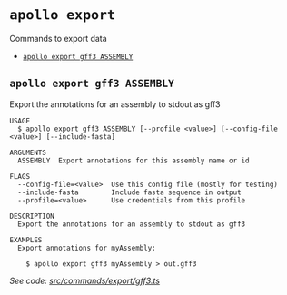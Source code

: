# `apollo export`

Commands to export data

- [`apollo export gff3 ASSEMBLY`](#apollo-export-gff3-assembly)

## `apollo export gff3 ASSEMBLY`

Export the annotations for an assembly to stdout as gff3

```
USAGE
  $ apollo export gff3 ASSEMBLY [--profile <value>] [--config-file <value>] [--include-fasta]

ARGUMENTS
  ASSEMBLY  Export annotations for this assembly name or id

FLAGS
  --config-file=<value>  Use this config file (mostly for testing)
  --include-fasta        Include fasta sequence in output
  --profile=<value>      Use credentials from this profile

DESCRIPTION
  Export the annotations for an assembly to stdout as gff3

EXAMPLES
  Export annotations for myAssembly:

    $ apollo export gff3 myAssembly > out.gff3
```

_See code:
[src/commands/export/gff3.ts](https://github.com/GMOD/Apollo3/blob/v0.3.6/packages/apollo-cli/src/commands/export/gff3.ts)_
